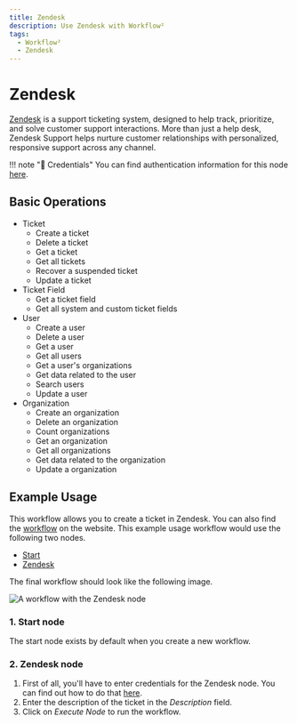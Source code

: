 ```yaml
---
title: Zendesk
description: Use Zendesk with Workflow²
tags:
  - Workflow²
  - Zendesk
---
```

# Zendesk

[Zendesk](https://www.zendesk.com/) is a support ticketing system, designed to help track, prioritize, and solve customer support interactions. More than just a help desk, Zendesk Support helps nurture customer relationships with personalized, responsive support across any channel.

!!! note "🔑 Credentials"
    You can find authentication information for this node [here](/workflow/integrations/credentials/zendesk/).


## Basic Operations

* Ticket
    * Create a ticket
    * Delete a ticket
    * Get a ticket
    * Get all tickets
    * Recover a suspended ticket
    * Update a ticket
* Ticket Field
    * Get a ticket field
    * Get all system and custom ticket fields
* User
    * Create a user
    * Delete a user
    * Get a user
    * Get all users
    * Get a user's organizations
    * Get data related to the user
    * Search users
    * Update a user
* Organization
    * Create an organization
    * Delete an organization
    * Count organizations
    * Get an organization
    * Get all organizations
    * Get data related to the organization
    * Update a organization

## Example Usage

This workflow allows you to create a ticket in Zendesk. You can also find the [workflow](https://WF².io/workflows/496) on the website. This example usage workflow would use the following two nodes.
- [Start](/workflow/integrations/core-nodes/workflow-nodes-base.start/)
- [Zendesk]()

The final workflow should look like the following image.

![A workflow with the Zendesk node](/_images/integrations/nodes/zendesk/workflow.png)

### 1. Start node

The start node exists by default when you create a new workflow.

### 2. Zendesk node

1. First of all, you'll have to enter credentials for the Zendesk node. You can find out how to do that [here](/workflow/integrations/credentials/zendesk/).
2. Enter the description of the ticket in the *Description* field.
3. Click on *Execute Node* to run the workflow.
